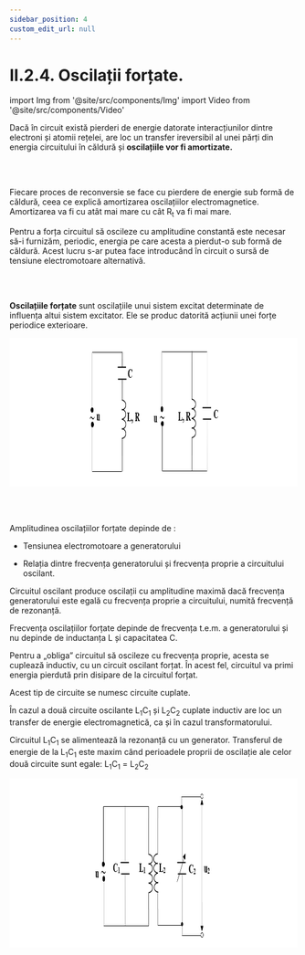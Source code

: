 ```yaml
---
sidebar_position: 4
custom_edit_url: null
---
```


# II.2.4. Oscilații forțate.




import Img from '@site/src/components/Img'
import Video from '@site/src/components/Video'





<div class="alert alert--primary" role="alert">

Dacă în circuit există pierderi de energie datorate interacțiunilor dintre electroni și atomii rețelei, are loc un transfer ireversibil al unei părți din energia circuitului în căldură și **oscilațiile vor fi amortizate.**


</div>


<br></br>






<div class="alert alert--primary" role="alert">

Fiecare proces de reconversie se face cu pierdere de energie sub formă de căldură, ceea ce explică amortizarea oscilațiilor electromagnetice. Amortizarea va fi cu atât mai mare cu cât R<sub>t</sub> va fi mai mare. 

Pentru a forța circuitul să oscileze cu amplitudine constantă este necesar să-i furnizăm, periodic, energia pe care acesta a pierdut-o sub formă de căldură. Acest lucru s-ar putea face introducând în circuit o sursă de tensiune electromotoare alternativă. 



</div>




<br></br>




<div class="alert alert--primary" role="alert">


**Oscilațiile forțate** sunt oscilațiile unui sistem excitat determinate de influența altui sistem excitator. Ele se produc datorită acțiunii unei forțe periodice exterioare.


<Img className="img-responsive4" src="fizica/clasa11/capitolul2/II-2-4-oscilatii-fortate-poza1-scheme-circuit-oscilatii-fortate.png" width="1000" height="260" lazy={false} />



</div>




<br></br>



<div class="alert alert--primary" role="alert">


Amplitudinea oscilațiilor forțate depinde de :

- Tensiunea electromotoare a generatorului

- Relația dintre frecvența generatorului și frecvența proprie a circuitului oscilant.


Circuitul oscilant produce oscilații cu amplitudine maximă dacă frecvența generatorului este egală cu frecvența proprie a circuitului, numită frecvență de rezonanță. 

Frecvența oscilațiilor forțate depinde de frecvența t.e.m. a generatorului și nu depinde de inductanța L și capacitatea C.  

Pentru a „obliga” circuitul să oscileze cu frecvența proprie, acesta se cuplează inductiv, cu un circuit oscilant forțat. În acest fel, circuitul va primi energia pierdută prin disipare de la circuitul forțat.

Acest tip de circuite se numesc circuite cuplate. 

În cazul a două circuite oscilante L<sub>1</sub>C<sub>1</sub> și L<sub>2</sub>C<sub>2</sub> cuplate inductiv are loc un transfer de energie electromagnetică, ca și în cazul transformatorului.

Circuitul L<sub>1</sub>C<sub>1</sub> se alimentează la rezonanță cu un generator. Transferul de energie de la L<sub>1</sub>C<sub>1</sub> este maxim când perioadele proprii de oscilație ale celor două circuite sunt egale:
L<sub>1</sub>C<sub>1</sub> = L<sub>2</sub>C<sub>2</sub>





<Img className="img-responsive4" src="fizica/clasa11/capitolul2/II-2-4-oscilatii-fortate-poza2-schema-doua-circuite-oscilante-cuplate-inductiv.png" width="1000" height="296" />



</div>



